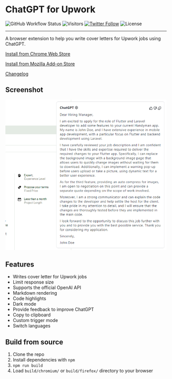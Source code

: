 # ChatGPT for Upwork 

![GitHub Workflow Status](https://img.shields.io/github/actions/workflow/status/usmansharif525/chatgpt-upwork-extension/pre-release-build.yml)
![Visitors](https://visitor-badge.glitch.me/badge?page_id=usmansharif525.chatgpt-upwork-extension&left_color=green&right_color=red)
[![Twitter Follow](https://img.shields.io/twitter/follow/ItsUsmanSharif?style=social)](https://twitter.com/ItsUsmanSharif)
![License](https://img.shields.io/github/license/usmansharif525/chatgpt-upwork-extension)

---

A browser extension to help you write cover letters for Upwork jobs using ChatGPT.

[Install from Chrome Web Store](https://usmansharif.com/upgptchrome?utm_source=github)

[Install from Mozilla Add-on Store](https://usmansharif.com/upgptfirefox?utm_source=github)

[Changelog](https://upgpt.canny.io/changelog)

## Screenshot

![Screenshot](screenshots/extension.png?raw=true)

## Features

- Writes cover letter for Upwork jobs
- Limit response size
- Supports the official OpenAI API
- Markdown rendering
- Code highlights
- Dark mode
- Provide feedback to improve ChatGPT
- Copy to clipboard
- Custom trigger mode
- Switch languages

## Build from source

1. Clone the repo
2. Install dependencies with `npm`
3. `npm run build`
4. Load `build/chromium/` or `build/firefox/` directory to your browser

